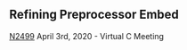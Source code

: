 ## Refining Preprocessor Embed

[N2499](https://thephd.github.io/vendor/future_cxx/papers/source/n2499.html)
April 3rd, 2020 - Virtual C Meeting


